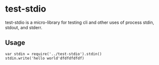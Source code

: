 # test-stdio

test-stdio is a micro-library for testing cli and other uses of process stdin, stdout, and stderr.

## Usage

    var stdin = require('../test-stdio').stdin()
    stdin.write('hello world'dfdfdfdfdf)